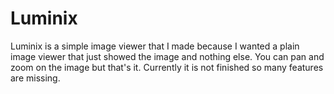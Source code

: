 # Luminix
Luminix is a simple image viewer that I made because I wanted a plain image viewer that just showed the image and nothing else. You can pan and zoom on the image but that's it. Currently it is not finished so many features are missing.
